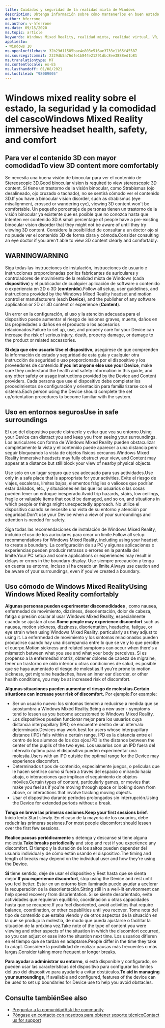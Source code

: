 ```yaml
---
title: Cuidados y seguridad de la realidad mixta de Windows
description: Obtenga información sobre cómo mantenerlos en buen estado, seguros y cómodos al usar aplicaciones de Windows Mixed Reality.
author: hferrone
ms.author: v-hferrone
ms.date: 09/15/2020
ms.topic: article
keywords: Windows Mixed Reality, realidad mixta, realidad virtual, VR, MR, comentarios, centro de comentarios, errores
appliesto:
- Windows 10
ms.openlocfilehash: 32b29d11585bae4e803e516ae3733e1165f45587
ms.sourcegitcommit: 2329db5a76dfe1b844e21291dbc8ee3888ed1b81
ms.translationtype: MT
ms.contentlocale: es-ES
ms.lasthandoff: 01/08/2021
ms.locfileid: "98009005"
---
```

# <a name="windows-mixed-reality-immersive-headset-health-safety-and-comfort"></a><span data-ttu-id="c53ee-104">Windows mixed reality sobre el estado, la seguridad y la comodidad del casco</span><span class="sxs-lookup"><span data-stu-id="c53ee-104">Windows Mixed Reality immersive headset health, safety, and comfort</span></span>

## <a name="to-view-3d-content-more-comfortably"></a><span data-ttu-id="c53ee-105">Para ver el contenido 3D con mayor comodidad</span><span class="sxs-lookup"><span data-stu-id="c53ee-105">To view 3D content more comfortably</span></span>

<span data-ttu-id="c53ee-106">Se necesita una buena visión de binocular para ver el contenido de Stereoscopic 3D.</span><span class="sxs-lookup"><span data-stu-id="c53ee-106">Good binocular vision is required to view stereoscopic 3D content.</span></span> <span data-ttu-id="c53ee-107">Si tiene un trastorno de la visión binocular, como Strabismus (ojo desalineado, ojo cruzado o tachado), no se sentirá cómodo ver el contenido 3D.</span><span class="sxs-lookup"><span data-stu-id="c53ee-107">If you have a binocular vision disorder, such as strabismus (eye misalignment, crossed or wandering eye), viewing 3D content won't be comfortable.</span></span> <span data-ttu-id="c53ee-108">Un pequeño porcentaje de personas tienen un trastorno de la visión binocular ya existente que es posible que no conozca hasta que intenten ver contenido 3D.</span><span class="sxs-lookup"><span data-stu-id="c53ee-108">A small percentage of people have a pre-existing binocular vision disorder that they might not be aware of until they try viewing 3D content.</span></span> <span data-ttu-id="c53ee-109">Considere la posibilidad de consultar a un doctor ojo si no puede ver el contenido 3D de forma clara y cómoda.</span><span class="sxs-lookup"><span data-stu-id="c53ee-109">Consider consulting an eye doctor if you aren't able to view 3D content clearly and comfortably.</span></span>

## <a name="warning"></a><span data-ttu-id="c53ee-110">WARNING</span><span class="sxs-lookup"><span data-stu-id="c53ee-110">WARNING</span></span>

<span data-ttu-id="c53ee-111">Siga todas las instrucciones de instalación, instrucciones de usuario e instrucciones proporcionadas por los fabricantes de auriculares y controladores de movimiento de la realidad mixta de Windows (cada **dispositivo**) y el publicador de cualquier aplicación de software o contenido o experiencia en 2D o 3D (**contenido**).</span><span class="sxs-lookup"><span data-stu-id="c53ee-111">Follow all setup, user guidelines, and instructions provided by the Windows Mixed Reality headset and motion controller manufacturers (each **Device**), and the publisher of any software application or 2D or 3D content or experience (**Content**).</span></span>

<span data-ttu-id="c53ee-112">Un error en la configuración, el uso y la atención adecuada para el dispositivo puede aumentar el riesgo de lesiones graves, muerte, daños en las propiedades o daños en el producto o los accesorios relacionados.</span><span class="sxs-lookup"><span data-stu-id="c53ee-112">Failure to set up, use, and properly care for your Device can increase the risk of serious injury, death, property damage, or damage to the product or related accessories.</span></span>

<span data-ttu-id="c53ee-113">**Si deja que otro usuario Use el dispositivo**, asegúrese de que comprenden la información de estado y seguridad de esta guía y cualquier otra instrucción de seguridad o uso proporcionada por el dispositivo y los proveedores de contenido.</span><span class="sxs-lookup"><span data-stu-id="c53ee-113">**If you let anyone else use your Device**, make sure they understand the health and safety information in this guide, and any other safety or usage instructions provided by the Device and Content providers.</span></span> <span data-ttu-id="c53ee-114">Cada persona que use el dispositivo debe completar los procedimientos de configuración y orientación para familiarizarse con el sistema.</span><span class="sxs-lookup"><span data-stu-id="c53ee-114">Each person using the Device should complete the set up/orientation procedures to become familiar with the system.</span></span>

## <a name="use-in-safe-surroundings"></a><span data-ttu-id="c53ee-115">Uso en entornos seguros</span><span class="sxs-lookup"><span data-stu-id="c53ee-115">Use in safe surroundings</span></span>

<span data-ttu-id="c53ee-116">El uso del dispositivo puede distraerle y evitar que vea su entorno.</span><span class="sxs-lookup"><span data-stu-id="c53ee-116">Using your Device can distract you and keep you from seeing your surroundings.</span></span> <span data-ttu-id="c53ee-117">Los auriculares con forma de Windows Mixed Reality pueden obstaculizar completamente la vista y el contenido puede aparecer a una distancia pero seguir bloqueando la vista de objetos físicos cercanos.</span><span class="sxs-lookup"><span data-stu-id="c53ee-117">Windows Mixed Reality immersive headsets may fully obstruct your view, and Content may appear at a distance but still block your view of nearby physical objects.</span></span>

<span data-ttu-id="c53ee-118">Use solo en un lugar seguro que sea adecuado para sus actividades.</span><span class="sxs-lookup"><span data-stu-id="c53ee-118">Use only in a safe place that is appropriate for your activities.</span></span> <span data-ttu-id="c53ee-119">Evite el riesgo de viajes, escaleras, límites bajos, elementos frágiles o valiosos que podrían estar dañados, etc., y situaciones en las que los usuarios o las cosas pueden tener un enfoque inesperado.</span><span class="sxs-lookup"><span data-stu-id="c53ee-119">Avoid trip hazards, stairs, low ceilings, fragile or valuable items that could be damaged, and so on, and situations in which people or things might unexpectedly approach.</span></span> <span data-ttu-id="c53ee-120">No utilice el dispositivo cuando se necesite una vista de su entorno y atención por seguridad.</span><span class="sxs-lookup"><span data-stu-id="c53ee-120">Don't use your Device when a view of your surroundings and attention is needed for safety.</span></span>

<span data-ttu-id="c53ee-121">Siga todas las recomendaciones de instalación de Windows Mixed Reality, incluido el uso de los auriculares para crear un límite.</span><span class="sxs-lookup"><span data-stu-id="c53ee-121">Follow all setup recommendations for Windows Mixed Reality, including using your headset to create a boundary.</span></span> <span data-ttu-id="c53ee-122">La configuración de su PC y algunas aplicaciones o experiencias pueden producir retrasos o errores en la pantalla del límite.</span><span class="sxs-lookup"><span data-stu-id="c53ee-122">Your PC setup and some applications or experiences may result in delays or errors in the boundary display.</span></span> <span data-ttu-id="c53ee-123">Use siempre precaución y tenga en cuenta su entorno, incluso si ha creado un límite.</span><span class="sxs-lookup"><span data-stu-id="c53ee-123">Always use caution and be aware of your surroundings, even if you've created a boundary.</span></span>

## <a name="using-windows-mixed-reality-comfortably"></a><span data-ttu-id="c53ee-124">Uso cómodo de Windows Mixed Reality</span><span class="sxs-lookup"><span data-stu-id="c53ee-124">Using Windows Mixed Reality comfortably</span></span>

<span data-ttu-id="c53ee-125">**Algunas personas pueden experimentar discomodidades** , como nausea, enfermedad de movimiento, dizziness, desorientación, dolor de cabeza, fatiga o presión ocular al usar Windows Mixed Reality, especialmente cuando se ajustan al uso.</span><span class="sxs-lookup"><span data-stu-id="c53ee-125">**Some people may experience discomfort** such as nausea, motion sickness, dizziness, disorientation, headache, fatigue, or eye strain when using Windows Mixed Reality, particularly as they adjust to using it.</span></span> <span data-ttu-id="c53ee-126">La enfermedad de movimiento y los síntomas relacionados pueden producirse cuando hay una discrepancia entre lo que se ve y lo que percibe el cuerpo.</span><span class="sxs-lookup"><span data-stu-id="c53ee-126">Motion sickness and related symptoms can occur when there's a mismatch between what you see and what your body perceives.</span></span> <span data-ttu-id="c53ee-127">Si es propenso a la enfermedad motriz, obtener dolores de cabeza de migraine, tener un trastorno de oído interior u otras condiciones de salud, es posible que se haya aumentado el riesgo de molestias.</span><span class="sxs-lookup"><span data-stu-id="c53ee-127">If you're prone to motion sickness, get migraine headaches, have an inner ear disorder, or other health conditions, you may be at increased risk of discomfort.</span></span>

<span data-ttu-id="c53ee-128">**Algunas situaciones pueden aumentar el riesgo de molestias.**</span><span class="sxs-lookup"><span data-stu-id="c53ee-128">**Certain situations can increase your risk of discomfort.**</span></span> <span data-ttu-id="c53ee-129">Por ejemplo:</span><span class="sxs-lookup"><span data-stu-id="c53ee-129">For example:</span></span>

* <span data-ttu-id="c53ee-130">Ser un usuario nuevo: los síntomas tienden a reducirse a medida que se acostumbra a Windows Mixed Reality.</span><span class="sxs-lookup"><span data-stu-id="c53ee-130">Being a new user - symptoms tend to lessen as you become accustomed to Windows Mixed Reality.</span></span>
* <span data-ttu-id="c53ee-131">Los dispositivos pueden funcionar mejor para los usuarios cuya distancia interpupillary (IPD) se encuentre dentro de un intervalo determinado.</span><span class="sxs-lookup"><span data-stu-id="c53ee-131">Devices may work best for users whose interpupillary distance (IPD) falls within a certain range.</span></span> <span data-ttu-id="c53ee-132">IPD es la distancia entre el centro de los alumnos de los dos ojos.</span><span class="sxs-lookup"><span data-stu-id="c53ee-132">IPD is the distance between the center of the pupils of the two eyes.</span></span> <span data-ttu-id="c53ee-133">Los usuarios con un IPD fuera del intervalo óptimo para el dispositivo pueden experimentar una molestia.</span><span class="sxs-lookup"><span data-stu-id="c53ee-133">Users with an IPD outside the optimal range for the Device may experience discomfort.</span></span>
* <span data-ttu-id="c53ee-134">Determinados tipos de contenido, especialmente juegos, o películas que le hacen sentirse como si fuera a través del espacio o mirando hacia abajo, o interacciones que implican el seguimiento de objetos móviles.</span><span class="sxs-lookup"><span data-stu-id="c53ee-134">Certain types of content, particularly games, or movies that make you feel as if you're moving through space or looking down from above, or interactions that involve tracking moving objects.</span></span>
* <span data-ttu-id="c53ee-135">Usar el dispositivo durante períodos prolongados sin interrupción.</span><span class="sxs-lookup"><span data-stu-id="c53ee-135">Using the Device for extended periods without a break.</span></span>

<span data-ttu-id="c53ee-136">**Tenga en breve las primeras sesiones**.</span><span class="sxs-lookup"><span data-stu-id="c53ee-136">**Keep your first sessions brief**.</span></span> <span data-ttu-id="c53ee-137">Inicio lento.</span><span class="sxs-lookup"><span data-stu-id="c53ee-137">Start slowly.</span></span> <span data-ttu-id="c53ee-138">En el caso de la mayoría de los usuarios, debe reducir las primeras sesiones.</span><span class="sxs-lookup"><span data-stu-id="c53ee-138">For most people discomfort should lessen over the first few sessions.</span></span>

<span data-ttu-id="c53ee-139">**Realice pausas periódicamente** y detenga y descanse si tiene alguna molestia.</span><span class="sxs-lookup"><span data-stu-id="c53ee-139">**Take breaks periodically** and stop and rest if you experience any discomfort.</span></span> <span data-ttu-id="c53ee-140">El tiempo y la duración de los saltos pueden depender del usuario individual y de cómo están usando el dispositivo.</span><span class="sxs-lookup"><span data-stu-id="c53ee-140">The timing and length of breaks may depend on the individual user and how they're using the Device.</span></span>

<span data-ttu-id="c53ee-141">**Si** tiene sentido, deje de usar el dispositivo y Rest hasta que se sienta mejor.</span><span class="sxs-lookup"><span data-stu-id="c53ee-141">**If you experience discomfort**, stop using the Device and rest until you feel better.</span></span> <span data-ttu-id="c53ee-142">Estar en un entorno bien iluminado puede ayudar a acelerar la recuperación de la desorientación.</span><span class="sxs-lookup"><span data-stu-id="c53ee-142">Sitting still in a well-lit environment can help speed recovery from disorientation.</span></span> <span data-ttu-id="c53ee-143">Si se siente desorientado, evite actividades que requieran equilibrio, coordinación u otras capacidades hasta que se recupere.</span><span class="sxs-lookup"><span data-stu-id="c53ee-143">If you feel disoriented, avoid activities that require balance, coordination, or other capabilities until you recover.</span></span> <span data-ttu-id="c53ee-144">Tome nota del tipo de contenido que estaba viendo y de otros aspectos de la situación en la que se produjo la molestia, de modo que pueda ajustarse o facilitar la situación de la próxima vez.</span><span class="sxs-lookup"><span data-stu-id="c53ee-144">Take note of the type of content you were viewing and other aspects of the situation in which the discomfort occurred, so you can adjust or ease into the situation next time.</span></span> <span data-ttu-id="c53ee-145">Los usuarios difieren en el tiempo que se tardan en adaptarse.</span><span class="sxs-lookup"><span data-stu-id="c53ee-145">People differ in the time they take to adapt.</span></span> <span data-ttu-id="c53ee-146">Considere la posibilidad de realizar pausas más frecuentes o más largas.</span><span class="sxs-lookup"><span data-stu-id="c53ee-146">Consider taking more frequent or longer breaks.</span></span>

<span data-ttu-id="c53ee-147">**Para ayudar a administrar su entorno**, si está disponible y configurado, se pueden usar las características del dispositivo para configurar los límites del uso del dispositivo para ayudarle a evitar obstáculos.</span><span class="sxs-lookup"><span data-stu-id="c53ee-147">**To aid in managing your surroundings**, if available and configured, features of the device can be used to set up boundaries for Device use to help you avoid obstacles.</span></span>


## <a name="see-also"></a><span data-ttu-id="c53ee-148">Consulte también</span><span class="sxs-lookup"><span data-stu-id="c53ee-148">See also</span></span>
* [<span data-ttu-id="c53ee-149">Preguntar a la comunidad</span><span class="sxs-lookup"><span data-stu-id="c53ee-149">Ask the community</span></span>](https://answers.microsoft.com)
* [<span data-ttu-id="c53ee-150">Póngase en contacto con nosotros para obtener soporte técnico</span><span class="sxs-lookup"><span data-stu-id="c53ee-150">Contact us for support</span></span>](https://support.microsoft.com/contactus/)